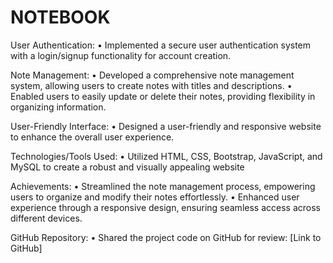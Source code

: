<h1> NOTEBOOK </h1>

User Authentication:
•	Implemented a secure user authentication system with a login/signup functionality for account creation.

Note Management:
•	Developed a comprehensive note management system, allowing users to create notes with titles and descriptions.
•	Enabled users to easily update or delete their notes, providing flexibility in organizing information.

User-Friendly Interface:
•	Designed a user-friendly and responsive website to enhance the overall user experience.

Technologies/Tools Used:
•	Utilized HTML, CSS, Bootstrap, JavaScript, and MySQL to create a robust and visually appealing website

Achievements:
•	Streamlined the note management process, empowering users to organize and modify their notes effortlessly.
•	Enhanced user experience through a responsive design, ensuring seamless access across different devices.

GitHub Repository:
•	Shared the project code on GitHub for review: [Link to GitHub]

